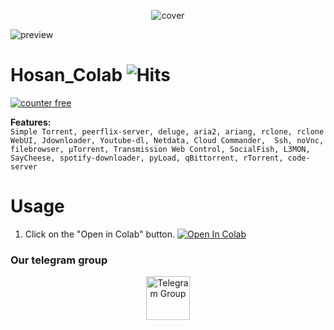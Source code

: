 <p align="center"><img src="https://raw.githubusercontent.com/hosantemp/hosan-colab/master/src/cover.png" alt="cover"></p>

![preview](https://raw.githubusercontent.com/hosantemp/hosan-colab/master/src/preview.gif)

# Hosan_Colab <img src="https://hitcounter.pythonanywhere.com/count/tag.svg?url=https%3A%2F%2Fgithub.com%2Fhosantemp%2Fhosan-colab" alt="Hits">

<!-- hitwebcounter Code START -->
<a href="https://www.hitwebcounter.com" target="https://github.com/hosantemp/hosan-colab/">
<img src="https://hitwebcounter.com/counter/counter.php?page=7291594&style=0024&nbdigits=6&type=page&initCount=0" title="Web Counter" Alt="counter free"   border="0" >
</a> 

<b>Features:</b><br>
`Simple Torrent, peerflix-server, deluge, aria2, ariang, rclone, rclone WebUI, Jdownloader, Youtube-dl, Netdata, Cloud Commander, 
Ssh, noVnc, filebrowser, µTorrent, Transmission Web Control, SocialFish, L3MON, SayCheese, spotify-downloader, pyLoad, qBittorrent, rTorrent, code-server`


# Usage
1. Click on the "Open in Colab" button.
<a href="https://colab.research.google.com/github/hosantemp/hosan-colab/blob/master/hosan-colab.ipynb" target="_parent\"><img src="https://colab.research.google.com/assets/colab-badge.svg" alt="Open In Colab"/></a>


### Our telegram group
<center><a href="https://t.me/torrentToGM"><img src='https://i.imgur.com/CLg6blO.png' height="70" alt="Telegram Group"/></a></center>
